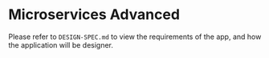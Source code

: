 # Microservices Advanced

Please refer to `DESIGN-SPEC.md` to view the requirements of the app, and how the application will be designer.